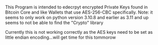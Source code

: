 This Program is intended to edecrpyt encrypted Private Keys found in Bitcoin Core and like Wallets that use AES-256-CBC specifically.
Note: it seems to only work on python version 3.10.8 and earlier as 3.11 and up seems to not be able to find the "Crypto" library


Currently this is not working correctly as the AES keys need to be set as little endian encoding...will get time for this tommorow
